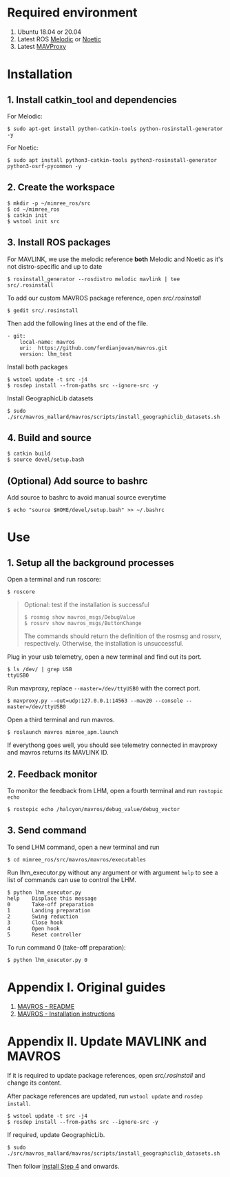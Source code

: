 # Required environment

1. Ubuntu 18.04 or 20.04
2. Latest ROS [Melodic](http://wiki.ros.org/melodic/Installation) or [Noetic](http://wiki.ros.org/noetic/Installation)
3. Latest [MAVProxy](https://ardupilot.org/mavproxy/docs/getting_started/download_and_installation.html#linux)



# Installation
## 1. Install catkin_tool and dependencies
For Melodic:
```
$ sudo apt-get install python-catkin-tools python-rosinstall-generator -y
```  
For Noetic:  
```
$ sudo apt install python3-catkin-tools python3-rosinstall-generator python3-osrf-pycommon -y
```

## 2. Create the workspace

```
$ mkdir -p ~/mimree_ros/src  
$ cd ~/mimree_ros  
$ catkin init  
$ wstool init src  
```

## 3. Install ROS packages
For MAVLINK, we use the melodic reference **both** Melodic and Noetic as it's not distro-specific and up to date
```
$ rosinstall_generator --rosdistro melodic mavlink | tee src/.rosinstall
```

To add our custom MAVROS package reference, open *src/.rosinstall*
```
$ gedit src/.rosinstall
```
Then add the following lines at the end of the file.
```
- git:  
    local-name: mavros  
    uri:  https://github.com/ferdianjovan/mavros.git 
    version: lhm_test 
```

Install both packages
```
$ wstool update -t src -j4
$ rosdep install --from-paths src --ignore-src -y
```

Install GeographicLib datasets
```
$ sudo ./src/mavros_mallard/mavros/scripts/install_geographiclib_datasets.sh
```

## 4. Build and source
```
$ catkin build
$ source devel/setup.bash
```

## (Optional) Add source to bashrc
Add source to bashrc to avoid manual source everytime
```
$ echo "source $HOME/devel/setup.bash" >> ~/.bashrc 
```

# Use

## 1. Setup all the background processes
Open a terminal and run roscore:
```
$ roscore
```

> Optional: test if the installation is successful
> ```
> $ rosmsg show mavros_msgs/DebugValue
> $ rossrv show mavros_msgs/ButtonChange
> ```
> The commands should return the definition of the rosmsg and rossrv, respectively. Otherwise, the installation is unsuccessful.

Plug in your usb telemetry, open a new terminal and find out its port.
```
$ ls /dev/ | grep USB
ttyUSB0
```
Run mavproxy, replace `--master=/dev/ttyUSB0` with the correct port.
```
$ mavproxy.py --out=udp:127.0.0.1:14563 --mav20 --console --master=/dev/ttyUSB0
```

Open a third terminal and run mavros.
```
$ roslaunch mavros mimree_apm.launch
```

If everythong goes well, you should see telemetry connected in mavproxy and mavros returns its MAVLINK ID.

## 2. Feedback monitor
To monitor the feedback from LHM, open a fourth terminal and run `rostopic echo`
```
$ rostopic echo /halcyon/mavros/debug_value/debug_vector 
```

## 3. Send command
To send LHM command, open a new terminal and run
```
$ cd mimree_ros/src/mavros/mavros/executables
```
Run lhm_executor.py without any argument or with argument `help` to see a list of commands can use to control the LHM.
```
$ python lhm_executor.py
help    Displace this message
0       Take-off preparation
1       Landing preparation
2       Swing reduction
3       Close hook
4       Open hook
5       Reset controller
```
To run command 0 (take-off preparation):
```
$ python lhm_executor.py 0
```


# Appendix I. Original guides
1. [MAVROS - README](https://github.com/EEEManchester/mavros_mallard/blob/master/README_MAVROS.md)
2. [MAVROS - Installation instructions](https://github.com/mavlink/mavros/blob/master/mavros/README.md#installation)


# Appendix II. Update MAVLINK and MAVROS
If it is required to update package references, open *src/.rosinstall* and change its content.

After package references are updated, run `wstool update` and `rosdep install`.
```
$ wstool update -t src -j4
$ rosdep install --from-paths src --ignore-src -y
```

If required, update GeographicLib.
```
$ sudo ./src/mavros_mallard/mavros/scripts/install_geographiclib_datasets.sh
```

Then follow [Install Step 4](#4.-build-and-source) and onwards.